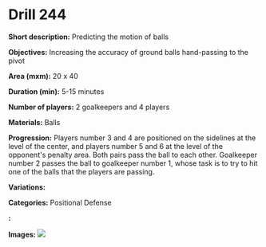# Drill 244

**Short description:**
Predicting the motion of balls

**Objectives:**
Increasing the accuracy of ground balls hand-passing to the pivot

**Area (mxm):**
20 x 40

**Duration (min):**
5-15 minutes

**Number of players:**
2 goalkeepers and 4 players

**Materials:**
Balls

**Progression:**
Players number 3 and 4 are positioned on the sidelines at the level of the center, and players number 5 and 6 at the level of the opponent's penalty area. Both pairs pass the ball to each other. Goalkeeper number 2 passes the ball to goalkeeper number 1, whose task is to try to hit one of the balls that the players are passing.

**Variations:**


**Categories:**
Positional Defense

**:**


**Images:**
![](https://www.coachingfutsal.com/\images\3570123174e6024249c1057b5596b458295b428cf50c6ae1d2a704ea0d550217b8b90c6723dec8de16ab0051c5a6bf1209acc446ce7084cbaf6b115532dde0da4db74466839e8.png)

